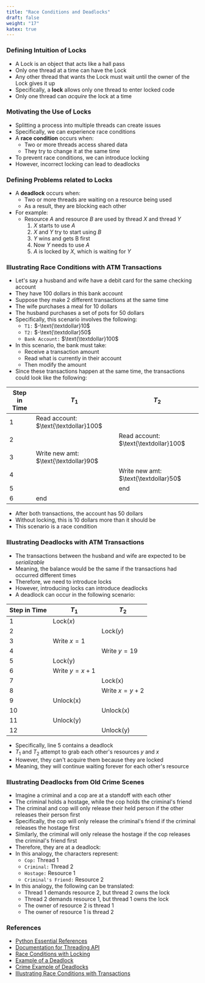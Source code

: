 ```yaml
---
title: "Race Conditions and Deadlocks"
draft: false
weight: "17"
katex: true
---
```


### Defining Intuition of Locks
- A Lock is an object that acts like a hall pass
- Only one thread at a time can have the Lock
- Any other thread that wants the Lock must wait until the owner of the Lock gives it up
- Specifically, a **lock** allows only one thread to enter locked code
- Only one thread can *acquire* the lock at a time

### Motivating the Use of Locks
- Splitting a process into multiple threads can create issues
- Specifically, we can experience race conditions
- A **race condition** occurs when:
	- Two or more threads access shared data
	- They try to change it at the same time
- To prevent race conditions, we can introduce locking
- However, incorrect locking can lead to deadlocks

### Defining Problems related to Locks
- A **deadlock** occurs when:
	- Two or more threads are waiting on a resource being used
	- As a result, they are blocking each other
- For example:
	- Resource $A$ and resource $B$ are used by thread $X$ and thread $Y$
		1. $X$ starts to use $A$
		2. $X$ and $Y$ try to start using $B$
		3. $Y$ wins and gets B first
		4. Now $Y$ needs to use $A$
		5. $A$ is locked by $X$, which is waiting for $Y$

### Illustrating Race Conditions with ATM Transactions
- Let's say a husband and wife have a debit card for the same checking account
- They have $100$ dollars in this bank account
- Suppose they make $2$ different transactions at the same time
- The wife purchases a meal for $10$ dollars
- The husband purchases a set of pots for $50$ dollars
- Specifically, this scenario involves the following:
	- `T1:` $-\text{\textdollar}10$
	- `T2:` $-\text{\textdollar}50$
	- `Bank Account:` $\text{\textdollar}100$
- In this scenario, the bank must take:
	- Receive a transaction amount
	- Read what is currently in their account
	- Then modify the amount
- Since these transactions happen at the same time, the transactions could look like the following:

| Step in Time | $T_{1}$                                   | $T_{2}$                                   |
| ------------ | ----------------------------------------- | ----------------------------------------- |
| $1$          | Read account: $\text{\textdollar}100$     |                                           |
| $2$          |                                           | Read account: $\text{\textdollar}100$     |
| $3$          | Write new amt: $\text{\textdollar}90$     |                                           |
| $4$          |                                           | Write new amt: $\text{\textdollar}50$     |
| $5$          |                                           | end                                       |
| $6$          | end                                       |                                           |

- After both transactions, the account has $50$ dollars
- Without locking, this is $10$ dollars more than it should be
- This scenario is a race condition

### Illustrating Deadlocks with ATM Transactions
- The transactions between the husband and wife are expected to be *serializable*
- Meaning, the balance would be the same if the transactions had occurred different times
- Therefore, we need to introduce locks
- However, introducing locks can introduce deadlocks
- A deadlock can occur in the following scenario:

| Step in Time | $T_{1}$       | $T_{2}$       |
| ------------ | ------------- | ------------- |
| $1$          | Lock($x$)     |               |
| $2$          |               | Lock($y$)     |
| $3$          | Write $x=1$   |               |
| $4$          |               | Write $y=19$  |
| $5$          | Lock(y)       |               |
| $6$          | Write $y=x+1$ |               |
| $7$          |               | Lock(x)       |
| $8$          |               | Write $x=y+2$ |
| $9$          | Unlock(x)     |               |
| $10$         |               | Unlock(x)     |
| $11$         | Unlock(y)     |               |
| $12$         |               | Unlock(y)     |

- Specifically, line $5$ contains a deadlock
- $T_{1}$ and $T_{2}$ attempt to grab each other's resources $y$ and $x$
- However, they can't acquire them because they are locked
- Meaning, they will continue waiting forever for each other's resource

### Illustrating Deadlocks from Old Crime Scenes
- Imagine a criminal and a cop are at a standoff with each other
- The criminal holds a hostage, while the cop holds the criminal's friend
- The criminal and cop will only release their held person if the other releases their person first
- Specifically, the cop will only release the criminal's friend if the criminal releases the hostage first
- Similarly, the criminal will only release the hostage if the cop releases the criminal's friend first
- Therefore, they are at a deadlock:
- In this analogy, the characters represent:
	- `Cop:` Thread 1
	- `Criminal:` Thread 2
	- `Hostage:` Resource 1
	- `Criminal's Friend:` Resource 2
- In this analogy, the following can be translated:
	- Thread 1 demands resource 2, but thread 2 owns the lock
	- Thread 2 demands resource 1, but thread 1 owns the lock
	- The owner of resource 2 is thread 1
	- The owner of resource 1 is thread 2

### References
- [Python Essential References](http://index-of.co.uk/Python/Python%20Essential%20Reference,%20Fourth%20Edition.pdf)
- [Documentation for Threading API](https://docs.python.org/3/library/threading.html)
- [Race Conditions with Locking](https://stackoverflow.com/a/34550/12777044)
- [Example of a Deadlock](https://stackoverflow.com/a/34520/12777044)
- [Crime Example of Deadlocks](https://stackoverflow.com/a/35640575/12777044)
- [Illustrating Race Conditions with Transactions](https://stackoverflow.com/a/3130212/12777044)
